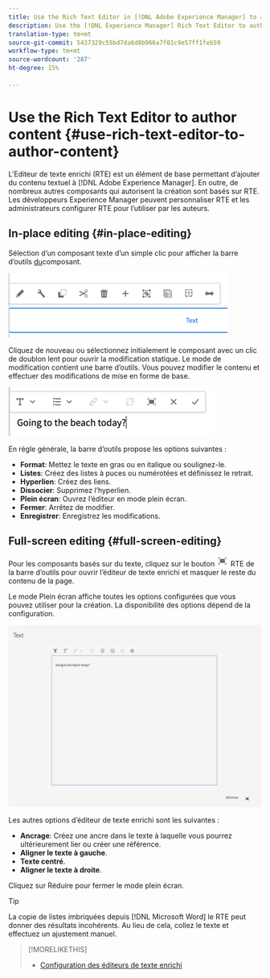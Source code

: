 ```yaml
---
title: Use the Rich Text Editor in [!DNL Adobe Experience Manager] to author content.
description: Use the [!DNL Experience Manager] Rich Text Editor to author content.
translation-type: tm+mt
source-git-commit: 5437329c55bd7da6d8b966a7f01c9e57ff1feb59
workflow-type: tm+mt
source-wordcount: '287'
ht-degree: 15%

---
```



# Use the Rich Text Editor to author content {#use-rich-text-editor-to-author-content}

L’Editeur de texte enrichi (RTE) est un élément de base permettant d’ajouter du contenu textuel à [!DNL Adobe Experience Manager]. En outre, de nombreux autres composants qui autorisent la création sont basés sur RTE. Les développeurs Experience Manager peuvent personnaliser RTE et les administrateurs configurer RTE pour l’utiliser par les auteurs.

## In-place editing {#in-place-editing}

Sélection d’un composant texte d’un simple clic pour afficher la barre d’outils [du](/help/sites-cloud/authoring/fundamentals/editing-content.md#component-toolbar)composant.

![Barre d’outils de composant](/help/sites-cloud/authoring/assets/editing-component-toolbar.png)

Cliquez de nouveau ou sélectionnez initialement le composant avec un clic de doublon lent pour ouvrir la modification statique. Le mode de modification contient une barre d’outils. Vous pouvez modifier le contenu et effectuer des modifications de mise en forme de base.

![Modification en place avec l’éditeur de texte enrichi](/help/sites-cloud/authoring/assets/rte-in-place-editing.png)

En règle générale, la barre d’outils propose les options suivantes :

* **Format**: Mettez le texte en gras ou en italique ou soulignez-le.
* **Listes**: Créez des listes à puces ou numérotées et définissez le retrait.
* **Hyperlien**: Créez des liens.
* **Dissocier**: Supprimez l’hyperlien.
* **Plein écran**: Ouvrez l’éditeur en mode plein écran.
* **Fermer**: Arrêtez de modifier.
* **Enregistrer**: Enregistrez les modifications.

## Full-screen editing {#full-screen-editing}

Pour les composants basés sur du texte, cliquez sur le bouton ![Plein écran Mode](/help/sites-cloud/authoring/assets/editing-full-screen.png) RTE de la barre d’outils [](/help/sites-cloud/authoring/fundamentals/editing-content.md#component-toolbar) pour ouvrir l’éditeur de texte enrichi et masquer le reste du contenu de la page.

Le mode Plein écran affiche toutes les options configurées que vous pouvez utiliser pour la création. La disponibilité des options dépend de la configuration. <!--Full screen mode displays all the configured options that you can use for authoring. The availability of options [depends on the configuration](/help/sites-administering/rich-text-editor.md).-->

![Éditeur de texte enrichi en mode plein écran](/help/sites-cloud/authoring/assets/rte-full-screen.png)

Les autres options d’éditeur de texte enrichi sont les suivantes :

* **Ancrage**: Créez une ancre dans le texte à laquelle vous pourrez ultérieurement lier ou créer une référence.
* **Aligner le texte à gauche**.
* **Texte centré**.
* **Aligner le texte à droite**.

Cliquez sur Réduire pour fermer le mode plein écran.

>[!Tip]
>
>La copie de listes imbriquées depuis [!DNL Microsoft Word] le RTE peut donner des résultats incohérents. Au lieu de cela, collez le texte et effectuez un ajustement manuel.

>[!MORELIKETHIS]
>
>* [Configuration des éditeurs de texte enrichi](/help/implementing/developing/extending/rich-text-editor.md)

